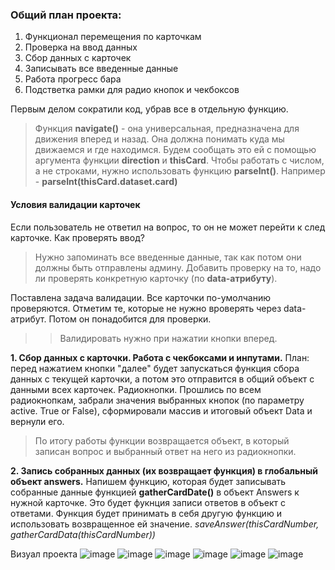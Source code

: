 ### Общий план проекта:
1. Функционал перемещения по карточкам
2. Проверка на ввод данных
3. Сбор данных с карточек
4. Записывать все введенные данные
5. Работа прогресс бара
6. Подстветка рамки для радио кнопок и чекбоксов

Первым делом сократили код, убрав все в отдельную функцию.
> Функция **navigate()** - она универсальная, предназначена для движения вперед и назад.
Она должна понимать куда мы движаемся и где находимся. Будем сообщать это ей с помощью аргумента функции **direction** и **thisCard**.
Чтобы работать с числом, а не строками, нужно использовать функцию **parseInt()**. Например - **parseInt(thisCard.dataset.card)**

#### Условия валидации карточек

Если пользователь не ответил на вопрос, то он не может перейти к след карточке.
Как проверять ввод? 
> Нужно запоминать все введенные данные, так как потом они должны быть отправлены админу. Добавить проверку на то, надо ли проверять конкретную карточку (по __data-атрибуту__).

Поставлена задача валидации. Все карточки по-умолчанию проверяются. Отметим те, которые не нужно вроверять через data-атрибут. Потом он понадобится для проверки.

>> Валидировать нужно при нажатии кнопки вперед.

**1. Сбор данных с карточки. Работа с чекбоксами и инпутами.**
План: перед нажатием кнопки "далее" будет запускаться функция сбора данных с текущей карточки, а потом это отправится в общий объект с данными всех карточек.
Радиокнопки. Прошлись по всем радиокнопкам, забрали значения выбранных кнопок (по параметру active. True or False), сформировали массив и итоговый объект Data и вернули его.
> По итогу работы функции возвращается объект, в который записан вопрос и выбранный ответ на него из радиокнопки.

**2. Запись собранных данных (их возвращает функция) в глобальный объект answers.**
Напишем функцию, которая будет записывать собранные данные функцией __gatherCardDate()__ в объект Answers к нужной карточке. 
Это будет фукнция записи ответов в объект с ответами. Функция будет принимать в себя другую функцию и использовать возвращенное ей значение.
_saveAnswer(thisCardNumber, gatherCardData(thisCardNumber))_

Визуал проекта
![image](https://github.com/user-attachments/assets/d420c3d9-0c43-4102-84c7-bd864f807fb9)
![image](https://github.com/user-attachments/assets/8eb00d41-ebd4-4278-89e3-9dc4592682d5)
![image](https://github.com/user-attachments/assets/f68aef87-f276-4a6a-91b3-40668ce9b1f7)
![image](https://github.com/user-attachments/assets/13612ee2-0e4f-4d59-a91f-2e5f2d2e13d9)
![image](https://github.com/user-attachments/assets/f7ca33f1-03d3-445e-b197-3a3265db5012)
![image](https://github.com/user-attachments/assets/912cb83b-bc5b-49f1-a94f-f846b047c876)










